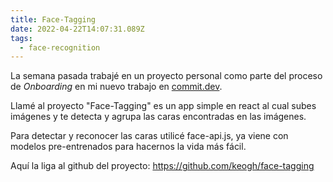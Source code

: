 ```yaml
---
title: Face-Tagging
date: 2022-04-22T14:07:31.089Z
tags:
  - face-recognition
---
```

La semana pasada trabajé en un proyecto personal como parte del proceso de *Onboarding* en mi nuevo trabajo en [commit.dev](https://commit.dev/).

Llamé al proyecto "Face-Tagging" es un app simple en react al cual subes imágenes y te detecta y agrupa las caras encontradas en las imágenes.

Para detectar y reconocer las caras utilicé face-api.js, ya viene con modelos pre-entrenados para hacernos la vida más fácil.

Aquí la liga al github del proyecto: <https://github.com/keogh/face-tagging>